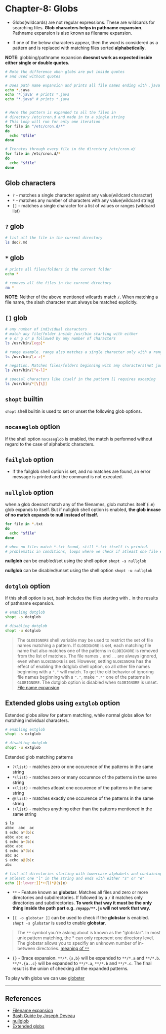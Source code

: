 # Chapter-8: Globs

* Globs(wildcards) are not regular expressions. These are wildcards for searching files. **Glob characters helps in pathname expansion**. Pathname expansion is also known as filename expansion.

* If one of the below characters appear, then the word is considered as a pattern and is replaced with matching files sorted **alphabetically**.

**NOTE**: globbing/pathname expansion **doesnot work as expected inside either single or double quotes.**

```Bash
# Note the difference when globs are put inside quotes
# and used without quotes

# Does path name expansion and prints all file names ending with .java
echo *.java
echo '*.java' # prints *.java
echo "*.java" # prints *.java


# Here the pattern is expanded to all the files in
# directory /etc/cron.d and made in to a single string
# This loop will run for only one iteration
for file in "/etc/cron.d/*"
do
  echo "$file"
done

# Iterates through every file in the directory /etc/cron.d/
for file in /etc/cron.d/*
do
  echo "$file"
done
```

## Glob characters

* `?` - matches a single character against any value(wildcard character)
* `*` - matches any number of characters with any value(wildcard string)
* `[]` - matches a single character for a list of values or ranges (wildcard list)

## `?` glob

```Bash
# list all the file in the current directory
ls doc?.md
```

## `*` glob

```Bash
# prints all files/folders in the current folder
echo *

# removes all the files in the current directory
rm *
```

**NOTE**: Neither of the above mentioned wilcards match `/`. When matching a file name, the slash character must always be matched explicitly.

## `[]` glob

```Bash
# any number of individual characters
# match any file/folder inside /usr/bin starting with either
# e or g or p followed by any number of characters
ls /usr/bin/[egp]*

# range example. range also matches a single character only with a range of values
ls /usr/bin/[a-z]*

# negation. Matches files/folders beginning with any characters(not just alphabets) other than from e-l.
ls /usr/bin/[^e-l]*

# special characters like itself in the pattern [] requires escaping
ls /usr/bin/*[\[\]]
```

## `shopt` builtin

`shopt` shell builtin is used to set or unset the following glob options.

## `nocaseglob` option

If the shell option `nocaseglob` is enabled, the match is performed without regard to the case of alphabetic characters.

## `failglob` option

* If the failglob shell option is set, and no matches are found, an error message is printed and the command is not executed.

## `nullglob` option

when a glob doesnot match any of the filenames, glob matches itself (i.e) glob expands to itself. But if nullglob shell option is enabled, **the glob incase of no match expands to null instead of itself.**

```Bash
for file in *.txt
do
  echo "$file"
done

# when no files match *.txt found, still *.txt itself is printed.
# problematic in conditions, loops where we check if atleast one file exists.
```

**nullglob** can be enabled/set using the shell option `shopt -s nullglob`

**nullglob** can be disabled/unset using the shell option `shopt -u nullglob`

## `dotglob` option

If this shell option is set, bash includes the files starting with **.** in the results of pathname expansion.

```Bash
# enabling dotglob
shopt -s dotglob

# disabling dotglob
shopt -u dotglob
```

> The `GLOBIGNORE` shell variable may be used to restrict the set of file names matching a pattern. If `GLOBIGNORE` is set, each matching file name that also matches one of the patterns in `GLOBIGNORE` is removed from the list of matches. The file names `.` and `..` are always ignored, even when `GLOBIGNORE` is set. However, setting `GLOBIGNORE` has the effect of enabling the dotglob shell option, so all other file names beginning with a `"."` will match. To get the old behavior of ignoring file names beginning with a `"."`, make `".*"` one of the patterns in `GLOBIGNORE`. The dotglob option is disabled when `GLOBIGNORE` is unset. [File name expansion](https://tldp.org/LDP/Bash-Beginners-Guide/html/sect_03_04.html)

## Extended globs using `extglob` option

Extended globs allow for pattern matching, while normal globs allow for matching individual characters.

```Bash
# enabling extglob
shopt -s extglob

# disabling dotglob
shopt -u extglob
```

Extended glob matching patterns

* `?(list)` - matches zero or one occurence of the patterns in the same string
* `*(list)` - matches zero or many occurence of the patterns in the same string
* `+(list)` - matches atleast one occurence of the patterns in the same string
* `@(list)` - matches exactly one occurence of the patterns in the same string
* `!(list)` - matches anything other than the patterns mentioned in the same string

```Bash
$ ls
abbc  abc  ac
$ echo a*(b)c
abbc abc ac
$ echo a+(b)c
abbc abc
$ echo a?(b)c
abc ac
$ echo a@(b)c
abc

# list all directories starting with lowercase alphabets and containing
# atleast one "l" in the string and ends with either "s" or "e"
echo [[:lower:]]*+(l)*@(s|e)
```

* `**` - Feature known as **globstar**. Matches all files and zero or more directories and subdirectories. If followed by a `/` it matches only directories and subdirectories. **To work that way it must be the only thing inside the path part e.g. `/myapp/**.js` will not work that way.**

* `[[ -o globstar ]]` can be used to check if the **globstar** is enabled. `shopt -s globstar` is used to enable **globstar**.

> The `**` symbol you're asking about is known as the "globstar". In most unix pattern matching, the * can only represent one directory level. The globstar allows you to specifiy an unknown number of in-between directories. [meaning of `**`](https://stackoverflow.com/questions/21834939/can-someone-explain-what-this-means-js-when-trying-to-fetch-the-src-files-i)

* `{}` - Brace expansion. `**/*.{a,b}` will be expanded to `**/*.a` and `**/*.b`. `**/*.{a..c}` will be expanded to `**/*.a`, `**/*.b` and `**/*.c`. The final result is the union of checking all the expanded patterns.

To play with globs we can use [globster](https://globster.xyz/)

---

## References

* [Filename expansion](https://www.gnu.org/software/bash/manual/html_node/Filename-Expansion.html)
* [Bash Guide by Joseph Deveau](https://www.amazon.in/BASH-Guide-Joseph-DeVeau-ebook/dp/B01F8AZ1LE/ref=sr_1_4?keywords=bash&qid=1564983319&s=digital-text&sr=1-4)
* [nullglob](https://www.cyberciti.biz/faq/bash-shell-check-for-any-mp3-files-in-directory/)
* [Extended globs](https://www.linuxjournal.com/content/bash-extended-globbing)
